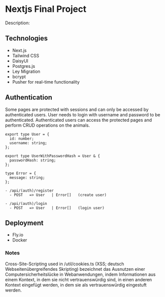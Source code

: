 # Nextjs Final Project

Description:

## Technologies

- Next.js
- Tailwind CSS
- DaisyUI
- Postgres.js
- Ley Migration
- bcrypt
- Pusher for real-time functionality

## Authentication

Some pages are protected with sessions and can only be accessed by authenticated users. User needs to login with username and password to be authenticated. Authenticated users can access the protected pages and perform CRUD operations on the animals.

```
export type User = {
  id: number;
  username: string;
};

export type UserWithPasswordHash = User & {
  passwordHash: string;
};

type Error = {
  message: string;
};

```

```
- /api/(auth)/register
  - POST   => User   | Error[]   (create user)

- /api/(auth)/login
  - POST   => User   | Error[]   (login user)
```

## Deployment

- Fly.io
- Docker

### Notes

Cross-Site-Scripting used in /util/cookies.ts (XSS; deutsch Webseitenübergreifendes Skripting) bezeichnet das Ausnutzen einer Computersicherheitslücke in Webanwendungen, indem Informationen aus einem Kontext, in dem sie nicht vertrauenswürdig sind, in einen anderen Kontext eingefügt werden, in dem sie als vertrauenswürdig eingestuft werden.
